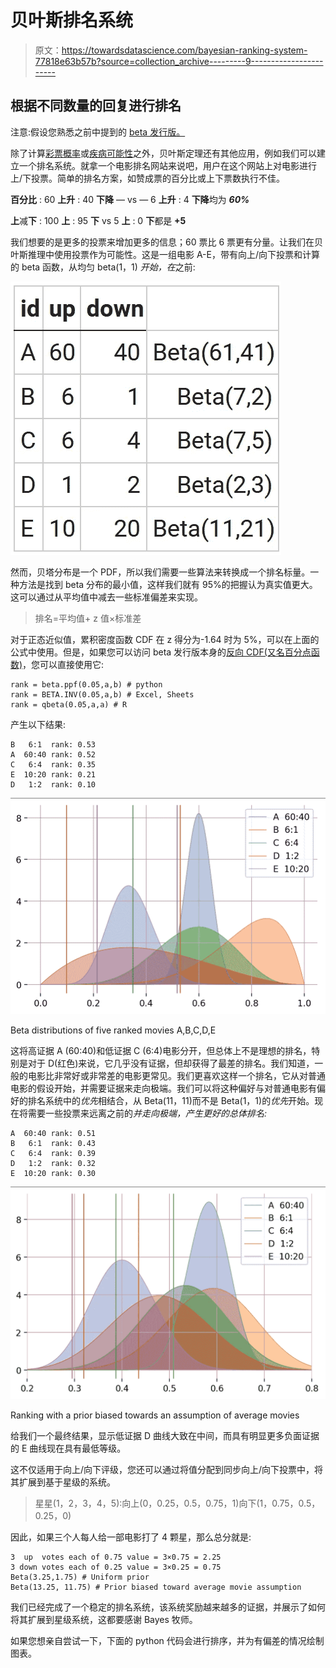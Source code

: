 # 贝叶斯排名系统

> 原文：<https://towardsdatascience.com/bayesian-ranking-system-77818e63b57b?source=collection_archive---------9----------------------->

## 根据不同数量的回复进行排名

注意:假设您熟悉之前中提到的 [beta 发行版。](https://medium.com/@andrew.cocks_35285/bayesian-inference-in-1760-e4b5ebdafe01)

除了计算[彩票概率](https://medium.com/@andrew.cocks_35285/bayesian-inference-in-1760-e4b5ebdafe01)或[疾病可能性](https://medium.com/@andrew.cocks_35285/naive-bayes-and-disease-detection-ffefe2cc5c01)之外，贝叶斯定理还有其他应用，例如我们可以建立一个排名系统。就拿一个电影排名网站来说吧，用户在这个网站上对电影进行上/下投票。简单的排名方案，如赞成票的百分比或上下票数执行不佳。

**百分比** : 60 **上升** : 40 **下降** — vs — 6 **上升** : 4 **下降**均为 ***60%***

**上**减**下** : 100 **上** : 95 **下** vs 5 **上** : 0 **下**都是 **+5**

我们想要的是更多的投票来增加更多的信息；60 票比 6 票更有分量。让我们在贝叶斯推理中使用投票作为可能性。这是一组电影 A-E，带有向上/向下投票和计算的 beta 函数，从均匀 beta(1，1) *开始，在*之前:

![](img/9adc7dd086b4fffff4b36b422999b5ed.png)

然而，贝塔分布是一个 PDF，所以我们需要一些算法来转换成一个排名标量。一种方法是找到 beta 分布的最小值，这样我们就有 95%的把握认为真实值更大。这可以通过从平均值中减去一些标准偏差来实现。

> 排名=平均值+ z 值×标准差

对于正态近似值，累积密度函数 CDF 在 z 得分为-1.64 时为 5%，可以在上面的公式中使用。但是，如果您可以访问 beta 发行版本身的[反向 CDF(又名百分点函数)](https://en.wikipedia.org/wiki/Quantile_function)，您可以直接使用它:

```
rank = beta.ppf(0.05,a,b) # python
rank = BETA.INV(0.05,a,b) # Excel, Sheets
rank = qbeta(0.05,a,a) # R
```

产生以下结果:

```
B   6:1  rank: 0.53
A  60:40 rank: 0.52
C   6:4  rank: 0.35
E  10:20 rank: 0.21
D   1:2  rank: 0.10
```

![](img/5c7d7970d5ce5d19ee90795dcf45a1a3.png)

Beta distributions of five ranked movies A,B,C,D,E

这将高证据 A (60:40)和低证据 C (6:4)电影分开，但总体上不是理想的排名，特别是对于 D(红色)来说，它几乎没有证据，但却获得了最差的排名。我们知道，一般的电影比非常好或非常差的电影更常见。我们更喜欢这样一个排名，它从对普通电影的假设开始，并需要证据来走向极端。我们可以将这种偏好与对普通电影有偏好的排名系统中的*优先*相结合，从 Beta(11，11)而不是 Beta(1，1)的*优先*开始。现在将需要一些投票来远离之前的*并走向极端，产生更好的总体排名:*

```
A  60:40 rank: 0.51
B   6:1  rank: 0.43
C   6:4  rank: 0.39
D   1:2  rank: 0.32
E  10:20 rank: 0.30
```

![](img/7790ab321bb05c79b28a55341f864128.png)

Ranking with a prior biased towards an assumption of average movies

给我们一个最终结果，显示低证据 D 曲线大致在中间，而具有明显更多负面证据的 E 曲线现在具有最低等级。

这不仅适用于向上/向下评级，您还可以通过将值分配到同步向上/向下投票中，将其扩展到基于星级的系统。

> 星星(1，2，3，4，5):向上(0，0.25，0.5，0.75，1)向下(1，0.75，0.5，0.25，0)

因此，如果三个人每人给一部电影打了 4 颗星，那么总分就是:

```
3  up  votes each of 0.75 value = 3×0.75 = 2.25
3 down votes each of 0.25 value = 3×0.25 = 0.75
Beta(3.25,1.75) # Uniform prior
Beta(13.25, 11.75) # Prior biased toward average movie assumption
```

我们已经完成了一个稳定的排名系统，该系统奖励越来越多的证据，并展示了如何将其扩展到星级系统，这都要感谢 Bayes 牧师。

如果您想亲自尝试一下，下面的 python 代码会进行排序，并为有偏差的情况绘制图表。